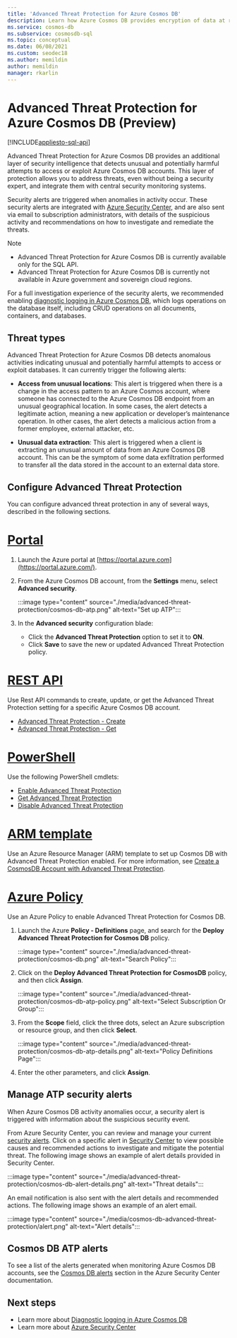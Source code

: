 ```yaml
---
title: 'Advanced Threat Protection for Azure Cosmos DB'
description: Learn how Azure Cosmos DB provides encryption of data at rest and how it's implemented.
ms.service: cosmos-db
ms.subservice: cosmosdb-sql
ms.topic: conceptual
ms.date: 06/08/2021
ms.custom: seodec18
ms.author: memildin
author: memildin
manager: rkarlin
---
```


# Advanced Threat Protection for Azure Cosmos DB (Preview)
[!INCLUDE[appliesto-sql-api](../includes/appliesto-sql-api.md)]

Advanced Threat Protection for Azure Cosmos DB provides an additional layer of security intelligence that detects unusual and potentially harmful attempts to access or exploit Azure Cosmos DB accounts. This layer of protection allows you to address threats, even without being a security expert, and integrate them with central security monitoring systems.

Security alerts are triggered when anomalies in activity occur. These security alerts are integrated with  [Azure Security Center](https://azure.microsoft.com/services/security-center/), and are also sent via email to subscription administrators, with details of the suspicious activity and recommendations on how to investigate and remediate the threats.

> [!NOTE]
>
> * Advanced Threat Protection for Azure Cosmos DB is currently available only for the SQL API.
> * Advanced Threat Protection for Azure Cosmos DB is currently not available in Azure government and sovereign cloud regions.

For a full investigation experience of the security alerts, we recommended enabling [diagnostic logging in Azure Cosmos DB](./monitor-cosmos-db.md), which logs operations on the database itself, including CRUD operations on all documents, containers, and databases.

## Threat types

Advanced Threat Protection for Azure Cosmos DB detects anomalous activities indicating unusual and potentially harmful attempts to access or exploit databases. It can currently trigger the following alerts:

- **Access from unusual locations**: This alert is triggered when there is a change in the access pattern to an Azure Cosmos account, where someone has connected to the Azure Cosmos DB endpoint from an unusual geographical location. In some cases, the alert detects a legitimate action, meaning a new application or developer’s maintenance operation. In other cases, the alert detects a malicious action from a former employee, external attacker, etc.

- **Unusual data extraction**: This alert is triggered when a client is extracting an unusual amount of data from an Azure Cosmos DB account. This can be the symptom of some data exfiltration performed to transfer all the data stored in the account to an external data store.



## Configure Advanced Threat Protection

You can configure advanced threat protection in any of several ways, described in the following sections.

# [Portal](#tab/azure-portal)

1. Launch the Azure portal at  [https://portal.azure.com](https://portal.azure.com/).

2. From the Azure Cosmos DB account, from the **Settings** menu, select **Advanced security**.

    :::image type="content" source="./media/advanced-threat-protection/cosmos-db-atp.png" alt-text="Set up ATP":::

3. In the **Advanced security** configuration blade:

    * Click the **Advanced Threat Protection** option to set it to **ON**.
    * Click **Save** to save the new or updated Advanced Threat Protection policy.   

# [REST API](#tab/rest-api)

Use Rest API commands to create, update, or get the Advanced Threat Protection setting for a specific Azure Cosmos DB account.

* [Advanced Threat Protection - Create](/rest/api/securitycenter/advancedthreatprotection/create)
* [Advanced Threat Protection - Get](/rest/api/securitycenter/advancedthreatprotection/get)

# [PowerShell](#tab/azure-powershell)

Use the following PowerShell cmdlets:

* [Enable Advanced Threat Protection](/powershell/module/az.security/enable-azsecurityadvancedthreatprotection)
* [Get Advanced Threat Protection](/powershell/module/az.security/get-azsecurityadvancedthreatprotection)
* [Disable Advanced Threat Protection](/powershell/module/az.security/disable-azsecurityadvancedthreatprotection)

# [ARM template](#tab/arm-template)

Use an Azure Resource Manager (ARM) template to set up Cosmos DB with Advanced Threat Protection enabled.
For more information, see
[Create a CosmosDB Account with Advanced Threat Protection](https://azure.microsoft.com/resources/templates/cosmosdb-advanced-threat-protection-create-account/).

# [Azure Policy](#tab/azure-policy)

Use an Azure Policy to enable Advanced Threat Protection for Cosmos DB.

1. Launch the Azure **Policy - Definitions** page, and search for the **Deploy Advanced Threat Protection for Cosmos DB** policy.

    :::image type="content" source="./media/advanced-threat-protection/cosmos-db.png" alt-text="Search Policy"::: 

1. Click on the **Deploy Advanced Threat Protection for CosmosDB** policy, and then click **Assign**.

    :::image type="content" source="./media/advanced-threat-protection/cosmos-db-atp-policy.png" alt-text="Select Subscription Or Group":::


1. From the **Scope** field, click the three dots, select an Azure subscription or resource group, and then click **Select**.

    :::image type="content" source="./media/advanced-threat-protection/cosmos-db-atp-details.png" alt-text="Policy Definitions Page":::


1. Enter the other parameters, and click **Assign**.




## Manage ATP security alerts

When Azure Cosmos DB activity anomalies occur, a security alert is triggered with information about the suspicious security event. 

 From Azure Security Center, you can review and manage your current [security alerts](../security-center/security-center-alerts-overview.md).  Click on a specific alert in [Security Center](https://ms.portal.azure.com/#blade/Microsoft_Azure_Security/SecurityMenuBlade/0) to view possible causes and recommended actions to investigate and mitigate the potential threat. The following image shows an example of alert details provided in Security Center.

 :::image type="content" source="./media/advanced-threat-protection/cosmos-db-alert-details.png" alt-text="Threat details":::

An email notification is also sent with the alert details and recommended actions. The following image shows an example of an alert email.

 :::image type="content" source="./media/cosmos-db-advanced-threat-protection/alert.png" alt-text="Alert details":::

## Cosmos DB ATP alerts

 To see a list of the alerts generated when monitoring Azure Cosmos DB accounts, see the [Cosmos DB alerts](../security-center/alerts-reference.md#alerts-azurecosmos) section in the Azure Security Center documentation.

## Next steps

* Learn more about [Diagnostic logging in Azure Cosmos DB](cosmosdb-monitor-resource-logs.md)
* Learn more about [Azure Security Center](../security-center/security-center-introduction.md)
